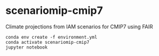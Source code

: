 # scenariomip-cmip7
Climate projections from IAM scenarios for CMIP7 using FAIR


```
conda env create -f environment.yml
conda activate scenariomip-cmip7
jupyter notebook
```
